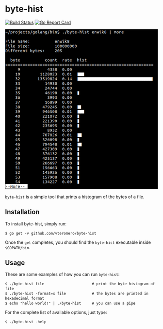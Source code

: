 # byte-hist

[![Build Status](https://travis-ci.org/vteromero/byte-hist.svg?branch=master)](https://travis-ci.org/vteromero/byte-hist)
[![Go Report Card](https://goreportcard.com/badge/github.com/vteromero/byte-hist)](https://goreportcard.com/report/github.com/vteromero/byte-hist)

![Execution example](images/example.png "Execution example")

`byte-hist` is a simple tool that prints a histogram of the bytes of a file.

## Installation

To install byte-hist, simply run:

```
$ go get -v github.com/vteromero/byte-hist
```

Once the `get` completes, you should find the `byte-hist` executable inside
`$GOPATH/bin`.

## Usage

These are some examples of how you can run `byte-hist`:

```
$ ./byte-hist file                      # print the byte histogram of file
$ ./byte-hist -format=x file            # the bytes are printed in hexadecimal format
$ echo "hello world!" | ./byte-hist     # you can use a pipe
```

For the complete list of available options, just type:

```
$ ./byte-hist -help
```

